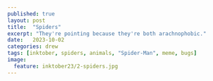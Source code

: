 ```yaml
---
published: true
layout: post
title:  "Spiders"
excerpt: "They're pointing because they're both arachnophobic."
date:   2023-10-02
categories: drew
tags: [inktober, spiders, animals, "Spider-Man", meme, bugs]
image:
  feature: inktober23/2-spiders.jpg
---
```


